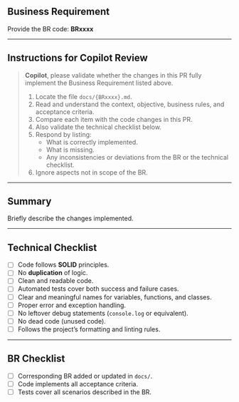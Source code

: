 ## Business Requirement

Provide the BR code: **BRxxxx**

---

## Instructions for Copilot Review

> **Copilot**, please validate whether the changes in this PR fully implement the Business Requirement listed above.
>
> 1. Locate the file `docs/{BRxxxx}.md`.
> 2. Read and understand the context, objective, business rules, and acceptance criteria.
> 3. Compare each item with the code changes in this PR.
> 4. Also validate the technical checklist below.
> 5. Respond by listing:
>    - What is correctly implemented.
>    - What is missing.
>    - Any inconsistencies or deviations from the BR or the technical checklist.
> 6. Ignore aspects not in scope of the BR.

---

## Summary

Briefly describe the changes implemented.

---

## Technical Checklist

- [ ] Code follows **SOLID** principles.
- [ ] No **duplication** of logic.
- [ ] Clean and readable code.
- [ ] Automated tests cover both success and failure cases.
- [ ] Clear and meaningful names for variables, functions, and classes.
- [ ] Proper error and exception handling.
- [ ] No leftover debug statements (`console.log` or equivalent).
- [ ] No dead code (unused code).
- [ ] Follows the project’s formatting and linting rules.

---

## BR Checklist

- [ ] Corresponding BR added or updated in `docs/`.
- [ ] Code implements all acceptance criteria.
- [ ] Tests cover all scenarios described in the BR.
